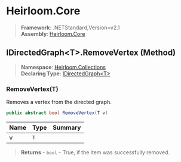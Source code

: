 # Heirloom.Core

> **Framework**: .NETStandard,Version=v2.1  
> **Assembly**: [Heirloom.Core][0]

## IDirectedGraph\<T>.RemoveVertex (Method)

> **Namespace**: [Heirloom.Collections][0]  
> **Declaring Type**: [IDirectedGraph\<T>][1]

### RemoveVertex(T)

Removes a vertex from the directed graph.

```cs
public abstract bool RemoveVertex(T v)
```

| Name | Type | Summary |
|------|------|---------|
| v    | `T`  |         |

> **Returns** - `bool` - True, if the item was successfully removed.

[0]: ../../../Heirloom.Core.md
[1]: ../IDirectedGraph[T].md
